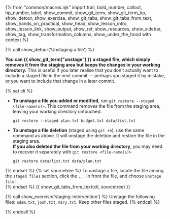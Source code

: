 {% from "common/macros.njk" import trail, bold_number, callout, hp_number, label, show_commit, show_git_term, show_git_term_tip, show_detour, show_exercise, show_git_tabs, show_git_tabs_from_text, show_hands_on_practical, show_head, show_lesson_intro, show_lesson_link, show_output, show_ref, show_resources, show_sidebar, show_tag, show_transformation_columns, show_under_the_hood with context %}

{% call show_detour('Unstaging a file') %}

 **You can {{ show_git_term("unstage") }} a staged file, which simply removes it from the staging area but keeps the changes in your working directory.** This is useful if you later realise that you don’t actually want to include a staged file in the next commit — perhaps you staged it by mistake, or you want to include that change in a later commit.

{% set cli %} <!-- ------ start: Git Tabs --------------->
* **To unstage a file you added or modified**, run `git restore --staged <file-name(s)>`. This command removes the file from the staging area, leaving your working directory untouched.
  ```bash{highlight-lines="1['restore --staged']"}
  git restore --staged plan.txt budget.txt data/list.txt
  ```
* **To unstage a file deletion** (staged using `git rm`), use the same command as above. It will unstage the deletion and restore the file in the staging area.<br>
  **If you also deleted the file from your working directory**, you may need to recover it separately with `git restore <file-name(s)>`
  ```bash{highlight-lines="1['restore']"}
  git restore data/list.txt data/plan.txt
  ```
{% endset %}
{% set sourcetree %}
To unstage a file, locate the file among the `staged files` section, click the `...` in front the file, and choose `Unstage file`:<br>
<pic src="images/sourcetreeUnstageFile.png"/>
{% endset %}
{{ show_git_tabs_from_text(cli, sourcetree) }}
<!-- ------ end: Git Tabs -------------------------------->

{% call show_exercise('staging-intervention') %}
Unstage the following files: `adam.txt`, `josh.txt`, `mary.txt`.
Keep other files staged.
{% endcall %} <!-- show_exercise -->

{% endcall %} <!-- show_detour -->
